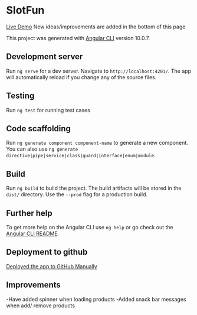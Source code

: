 # SlotFun
[Live Demo](https://sooryasoorya.github.io/shopping-list-app/)
New ideas/improvements are added in the bottom of this page

This project was generated with [Angular CLI](https://github.com/angular/angular-cli) version 10.0.7.

## Development server

Run `ng serve` for a dev server. Navigate to `http://localhost:4201/`. The app will automatically reload if you change any of the source files.

## Testing

Run `ng test` for running test cases

## Code scaffolding

Run `ng generate component component-name` to generate a new component. You can also use `ng generate directive|pipe|service|class|guard|interface|enum|module`.

## Build

Run `ng build` to build the project. The build artifacts will be stored in the `dist/` directory. Use the `--prod` flag for a production build.

## Further help

To get more help on the Angular CLI use `ng help` or go check out the [Angular CLI README](https://github.com/angular/angular-cli/blob/master/README.md).

## Deployment to github

[Deployed the app to GitHub Manually](https://codinglatte.com/posts/angular/deploying-angular-apps-github-pages/)

## Improvements

-Have added spinner when loading products
-Added snack bar messages when add/ remove products


